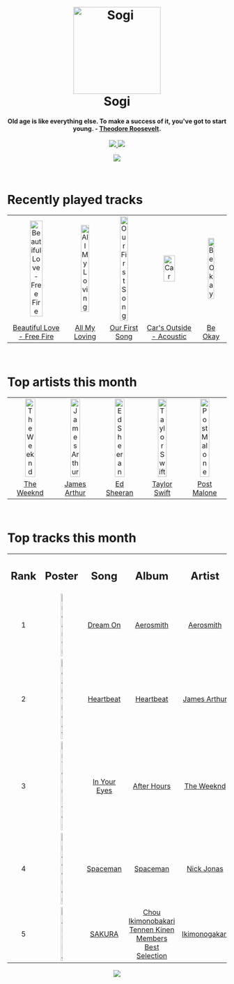 <h1 align='center'>
  <br>
  <a href='https://www.youtube.com/watch?v=dQw4w9WgXcQ'><img src='https://i.ibb.co/XYSwTqV/kaguya-modified.png' alt='Sogi' width='200'></a>
  <br>
  Sogi
  <br>
</h1>

<h4 align='center'>Old age is like everything else. To make a success of it, you've got to start young. - <a href='https://duckduckgo.com/?q=Theodore+Roosevelt' target='_blank'>Theodore Roosevelt</a>.</h4>

<p align='center'>
  <a href='https://discord.gg/96EA7ENfV9'>
    <img src='https://img.shields.io/discord/775232281954353183?color=blue&label=Discord'>
  </a>
  <a href='https://sxoxgxi.pythonanywhere.com/'><img src='https://img.shields.io/website?down_color=red&down_message=offline&label=Blog&up_color=light%20green&up_message=online&url=https%3A%2F%2Fsxoxgxi.pythonanywhere.com'></a>
</p>
<p status, align='center'>
  <a href='https://open.spotify.com/user/317777c47jvjnq6zzzwbijw6gbmi'>
    <img src='https://img.shields.io/badge/Playing-I Like You (A Happier Song) (with Doja Cat)-&?style=social&logo=spotify'>
  </a>
</p status>
<!------ RECENTLY PLAYED ------>

<p recentlyplayed, float='left'>
  <br>
  <h1>Recently played tracks</h1>
  <p></p>
  <table style='width:100%'>
    <tr align='center'>
      <td><img class='artists' src='https://i.scdn.co/image/ab67616d0000b2732344fbe49cc161ab95c2ab3c' alt='Beautiful Love - Free Fire' style='width:50%'>
      </td>
      <td><img class='artists' src='https://i.scdn.co/image/ab67616d0000b273fb4788305d9e3e25faf785c2' alt='All My Loving' style='width:50%'>
      </td>
      <td><img class='artists' src='https://i.scdn.co/image/ab67616d0000b273b54291f7289c20ce2af1b678' alt='Our First Song' style='width:50%'>
      </td>
      <td><img class='artists' src='https://i.scdn.co/image/ab67616d0000b273bde319f49b9079c727c46410' alt='Car's Outside - Acoustic' style='width:50%'>
      </td>
      <td><img class='artists' src='https://i.scdn.co/image/ab67616d0000b273a518bbe4562f725fabed618d' alt='Be Okay' style='width:50%'>
      </td>
    </tr>
    <tr align='center'>
      <td>
      <a href='https://open.spotify.com/track/3e10Ct9oFcIdgFjkDUBV2k'>Beautiful Love - Free Fire</a>
      </td>
      <td>
      <a href='https://open.spotify.com/track/4qiiEZPtUtgyDb5qGnEWKl'>All My Loving</a>
      </td>
      <td>
      <a href='https://open.spotify.com/track/2bkzqem4veyueCgtIJ7bMV'>Our First Song</a>
      </td>
      <td>
      <a href='https://open.spotify.com/track/0FJlNZyxbicLmzOvNl8PJs'>Car's Outside - Acoustic</a>
      </td>
      <td>
      <a href='https://open.spotify.com/track/0RYE1h1i5s9iXwaAjcf5VY'>Be Okay</a>
      </td>
    </tr>
  </table>
</p recentlyplayed>
<!------ .RECENTLY PLAYED ------>
<!------ TOP ARTISTS ------>

<p topartists, float='left'>
  <br>
  <h1>Top artists this month</h1>
  <p></p>
  <table style='width:100%'>
    <tr align='center'>
      <td><img class='artists' src='https://i.scdn.co/image/ab6761610000e5ebb5f9e28219c169fd4b9e8379' alt='The Weeknd' style='width:50%'>
      </td>
      <td><img class='artists' src='https://i.scdn.co/image/ab6761610000e5eb6867a4ce52401bd378bb5179' alt='James Arthur' style='width:50%'>
      </td>
      <td><img class='artists' src='https://i.scdn.co/image/ab6761610000e5eb12a2ef08d00dd7451a6dbed6' alt='Ed Sheeran' style='width:50%'>
      </td>
      <td><img class='artists' src='https://i.scdn.co/image/ab6761610000e5eb5a00969a4698c3132a15fbb0' alt='Taylor Swift' style='width:50%'>
      </td>
      <td><img class='artists' src='https://i.scdn.co/image/ab6761610000e5ebb894ef9fa437b0389c5567cc' alt='Post Malone' style='width:50%'>
      </td>
    </tr>
    <tr align='center'>
      <td>
      <a href='https://open.spotify.com/artist/1Xyo4u8uXC1ZmMpatF05PJ'>The Weeknd</a>
      </td>
      <td>
      <a href='https://open.spotify.com/artist/4IWBUUAFIplrNtaOHcJPRM'>James Arthur</a>
      </td>
      <td>
      <a href='https://open.spotify.com/artist/6eUKZXaKkcviH0Ku9w2n3V'>Ed Sheeran</a>
      </td>
      <td>
      <a href='https://open.spotify.com/artist/06HL4z0CvFAxyc27GXpf02'>Taylor Swift</a>
      </td>
      <td>
      <a href='https://open.spotify.com/artist/246dkjvS1zLTtiykXe5h60'>Post Malone</a>
      </td>
    </tr>
  </table>
</p topartists>
<!------ .TOP ARTISTS ------>

<!------ TOP SONGS ------>

<p topsongs, float='left' >
  <br>
  <h1>Top tracks this month</h1>
  <p></p>
  <table style='width:100%'>
    <tr align='center'>
      <td>
      <h2>Rank</h2>
      </td>
      <td>
      <h2>Poster</h2>
      </td>
      <td>
      <h2>Song</h2>
      </td>
      <td>
      <h2>Album</h2>
      </td>
      <td>
      <h2>Artist</h2>
      </td>
    </tr>
    <tr align='center'>
      <td>
      1
      </td>
      <td><img class='artists' src='https://i.scdn.co/image/ab67616d0000b273b11078ee23dcd99e085ac33e' alt='Dream On' style='width:10%'>
      </td>
      <td>
      <a href='https://open.spotify.com/track/5MxNLUsfh7uzROypsoO5qe'>Dream On</a>
      </td>
      <td>
      <a href='https://open.spotify.com/album/19lEZSnCCbVEkKchoPQWDZ'>Aerosmith</a>
      </td>
      <td>
      <a href='https://open.spotify.com/artist/7Ey4PD4MYsKc5I2dolUwbH'>Aerosmith</a>
      </td>
    </tr>
    <tr align='center'>
      <td>
      2
      </td>
      <td><img class='artists' src='https://i.scdn.co/image/ab67616d0000b2730a706b8e00e9f8438c8a6d3d' alt='Heartbeat' style='width:10%'>
      </td>
      <td>
      <a href='https://open.spotify.com/track/2RSHP21KqTUkCfy4xgwuN1'>Heartbeat</a>
      </td>
      <td>
      <a href='https://open.spotify.com/album/5Bsydl8rvTJkqZBFU8vv0d'>Heartbeat</a>
      </td>
      <td>
      <a href='https://open.spotify.com/artist/4IWBUUAFIplrNtaOHcJPRM'>James Arthur</a>
      </td>
    </tr>
    <tr align='center'>
      <td>
      3
      </td>
      <td><img class='artists' src='https://i.scdn.co/image/ab67616d0000b2738863bc11d2aa12b54f5aeb36' alt='In Your Eyes' style='width:10%'>
      </td>
      <td>
      <a href='https://open.spotify.com/track/7szuecWAPwGoV1e5vGu8tl'>In Your Eyes</a>
      </td>
      <td>
      <a href='https://open.spotify.com/album/4yP0hdKOZPNshxUOjY0cZj'>After Hours</a>
      </td>
      <td>
      <a href='https://open.spotify.com/artist/1Xyo4u8uXC1ZmMpatF05PJ'>The Weeknd</a>
      </td>
    </tr>
    <tr align='center'>
      <td>
      4
      </td>
      <td><img class='artists' src='https://i.scdn.co/image/ab67616d0000b273f17a48336d1a01731cea9a6d' alt='Spaceman' style='width:10%'>
      </td>
      <td>
      <a href='https://open.spotify.com/track/1Tf0qifzTHdDC9RnTW9Di3'>Spaceman</a>
      </td>
      <td>
      <a href='https://open.spotify.com/album/3FTjOu2zQLWcl1NVos4eAq'>Spaceman</a>
      </td>
      <td>
      <a href='https://open.spotify.com/artist/4Rxn7Im3LGfyRkY2FlHhWi'>Nick Jonas</a>
      </td>
    </tr>
    <tr align='center'>
      <td>
      5
      </td>
      <td><img class='artists' src='https://i.scdn.co/image/ab67616d0000b2734ff62a8bad528d3b04d0794e' alt='SAKURA' style='width:10%'>
      </td>
      <td>
      <a href='https://open.spotify.com/track/1lTfD2M6UpJRWi3YLb8qb5'>SAKURA</a>
      </td>
      <td>
      <a href='https://open.spotify.com/album/6CM8A3Uhws8mAcNOxpBRNq'>Chou Ikimonobakari Tennen Kinen Members Best Selection</a>
      </td>
      <td>
      <a href='https://open.spotify.com/artist/5YneEA2nLtAhkD5t2769lZ'>Ikimonogakari</a>
      </td>
    </tr>
  </table>
</p topsongs>
<!------ .TOP SONGS ------>
<p align='center'>
  <img src='https://profile-counter.glitch.me/sxoxgxi/count.svg'>
</p>
